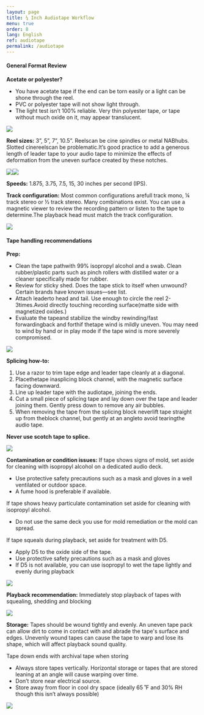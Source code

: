 ```yaml
---
layout: page
title: ¼ Inch Audiotape Workflow
menu: true
order: 8
lang: English
ref: audiotape
permalink: /audiotape
---
```


#### General Format Review
**Acetate or polyester?**
* You have acetate tape if the end can be torn easily or a light can be shone through the reel.
* PVC or polyester tape will not show light through.
* The light test isn’t 100% reliable. Very thin polyester tape, or tape without much oxide on it, may appear translucent.

![](../assets/img/audiotape_workflow/image1.jpg)

**Reel sizes:** 3”, 5”, 7”, 10.5”. Reelscan be cine spindles or metal NABhubs. Slotted cinereelscan be problematic.It’s good practice to add a generous length of leader tape to your audio tape to minimize the effects of deformation from the uneven surface created by these notches.

![](../assets/img/audiotape_workflow/image2.png)![](../assets/img/audiotape_workflow/image3.png)

**Speeds:** 1.875, 3.75, 7.5, 15, 30 inches per second (IPS).

**Track configuration:** Most common configurations arefull track mono, ¼ track stereo or ½ track stereo. Many combinations exist. You can use a magnetic viewer to review the recording pattern or listen to the tape to determine.The playback head must match the track configuration.

![](../assets/img/audiotape_workflow/image4.png)

#### Tape handling recommendations
**Prep:**
* Clean the tape pathwith 99% isopropyl alcohol and a swab. Clean rubber/plastic parts such as pinch rollers with distilled water or a cleaner specifically made for rubber.
* Review for sticky shed. Does the tape stick to itself when unwound? Certain brands have known issues—see list.
* Attach leaderto head and tail. Use enough to circle the reel 2-3times.Avoid directly touching recording surface(matte side with magnetized oxides.)
* Evaluate the tapeand stabilize the windby rewinding/fast forwardingback and forthif thetape wind is mildly uneven. You may need to wind by hand or in play mode if the tape wind is more severely compromised.

![](../assets/img/audiotape_workflow/image5.jpg)

**Splicing how-to:**
1. Use a razor to trim tape edge and leader tape cleanly at a diagonal.
2. Placethetape inasplicing block channel, with the magnetic surface facing downward.
3. Line up leader tape with the audiotape, joining the ends.
4. Cut a small piece of splicing tape and lay down over the tape and leader joining them.  Gently press down to remove any air bubbles.
5. When removing the tape from the splicing block neverlift tape straight up from theblock channel, but gently at an angleto avoid tearingthe audio tape.

**Never use scotch tape to splice.**

![](../assets/img/audiotape_workflow/image6.png)

**Contamination or condition issues:**
If tape shows signs of mold, set aside for cleaning with isopropyl alcohol on a dedicated audio deck.
* Use protective safety precautions such as a mask and gloves in a well ventilated or outdoor space.
* A fume hood is preferable if available.

If tape shows heavy particulate contamination set aside for cleaning with isopropyl alcohol.
* Do not use the same deck you use for mold remediation or the mold can spread.

If tape squeals during playback, set aside for treatment with D5.
* Apply D5 to the oxide side of the tape.
* Use protective safety precautions such as a mask and gloves
* If D5 is not available, you can use isopropyl to wet the tape lightly and evenly during playback

![](../assets/img/audiotape_workflow/image7.png)

**Playback recommendation:**
Immediately stop playback of tapes with squealing, shedding and blocking

![](../assets/img/audiotape_workflow/image8.jpg)

**Storage:**
Tapes should be wound tightly and evenly. An uneven tape pack can allow dirt to come in contact with and abrade the tape's surface and edges. Unevenly wound tapes can cause the tape to warp and lose its shape, which will affect playback sound quality.

Tape down ends with archival tape when storing
* Always store tapes vertically. Horizontal storage or tapes that are stored leaning at an angle will cause warping over time.
* Don’t store near electrical source.
* Store away from floor in cool dry space (ideally 65 ̊ F and 30% RH though this isn’t always possible)

![](../assets/img/audiotape_workflow/image9.png)
